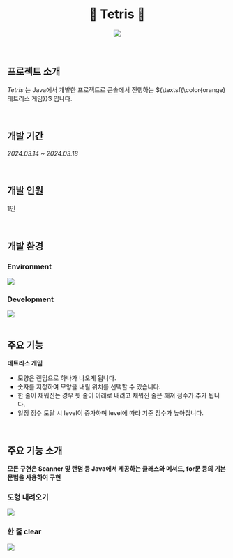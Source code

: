 <div align="center">

# 💌 Tetris 💌

</div>
<div align="center">
<img src="https://github.com/user-attachments/assets/c49f61c5-0ecf-42de-94a1-7759ce260af7">

</div>
<br>

<br>

## 프로젝트 소개
*Tetris* 는 Java에서 개발한 프로젝트로 콘솔에서 진행하는 ${\textsf{\color{orange}테트리스 게임}}$ 입니다.

<br>

## 개발 기간
*2024.03.14 ~ 2024.03.18*

<br>

## 개발 인원
1인

<br>

## 개발 환경
### Environment

<div>
<img src="https://img.shields.io/badge/Eclipse IDE-2C2255?style=flat&logo=eclipseide&logoColor=white"/>
</div>

### Development

<div>
<img src="https://img.shields.io/badge/Java-F80000?style=flat&logoColor=white"/>
</div>

<br>

## 주요 기능
**테트리스 게임**
- 모양은 랜덤으로 하나가 나오게 됩니다.
- 숫자를 지정하여 모양을 내릴 위치를 선택할 수 있습니다.
- 한 줄이 채워진는 경우 윗 줄이 아래로 내려고 채워진 줄은 깨져 점수가 추가 됩니다.
- 일정 점수 도달 시 level이 증가하며 level에 따라 기준 점수가 높아집니다.

<br>

## 주요 기능 소개
<strong>모든 구현은 Scanner 및 랜덤 등 Java에서 제공하는 클래스와 메서드, for문 등의 기본문법을 사용하여 구현</strong>
### 도형 내려오기
<img src="https://github.com/user-attachments/assets/15a850ad-f7fb-470e-b480-a8b6c0b21a9d">


### 한 줄 clear
<img src="https://github.com/user-attachments/assets/d6b97c8c-b7cc-418f-a89e-145b1cf79889">

